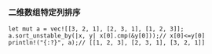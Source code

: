 ### 二维数组特定列排序
    let mut a = vec![[3, 2, 1], [2, 3, 1], [1, 2, 3]];
    a.sort_unstable_by(|x, y| x[0].cmp(&y[0]));// x[0]<=y[0]
    println!("{:?}", a);// [[1, 2, 3], [2, 3, 1], [3, 2, 1]]